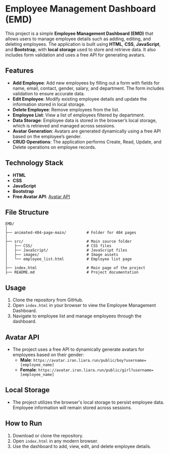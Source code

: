 # Employee Management Dashboard (EMD)

This project is a simple **Employee Management Dashboard (EMD)** that allows users to manage employee details such as adding, editing, and deleting employees. The application is built using **HTML**, **CSS**, **JavaScript**, and **Bootstrap**, with **local storage** used to store and retrieve data. It also includes form validation and uses a free API for generating avatars.

## Features
- **Add Employee**: Add new employees by filling out a form with fields for name, email, contact, gender, salary, and department. The form includes validation to ensure accurate data.
- **Edit Employee**: Modify existing employee details and update the information stored in local storage.
- **Delete Employee**: Remove employees from the list.
- **Employee List**: View a list of employees filtered by department.
- **Data Storage**: Employee data is stored in the browser’s local storage, which is retrieved and managed across sessions.
- **Avatar Generation**: Avatars are generated dynamically using a free API based on the employee’s gender.
- **CRUD Operations**: The application performs Create, Read, Update, and Delete operations on employee records.

## Technology Stack
- **HTML**
- **CSS**
- **JavaScript**
- **Bootstrap**
- **Free Avatar API**: [Avatar API](https://avatar.iran.liara.run/)

## File Structure
```
EMD/
│
├── animated-404-page-main/         # Folder for 404 pages
│
├── src/                            # Main source folder
│   ├── CSS/                        # CSS files
│   ├── JavaScript/                 # JavaScript files
│   ├── images/                     # Image assets
│   └── employee_list.html          # Employee list page
│
├── index.html                      # Main page of the project
├── README.md                       # Project documentation
```

## Usage
1. Clone the repository from GitHub.
2. Open `index.html` in your browser to view the Employee Management Dashboard.
3. Navigate to employee list and manage employees through the dashboard.

## Avatar API
- The project uses a free API to dynamically generate avatars for employees based on their gender:
  - **Male**: `https://avatar.iran.liara.run/public/boy?username=[employee_name]`
  - **Female**: `https://avatar.iran.liara.run/public/girl?username=[employee_name]`

## Local Storage
- The project utilizes the browser's local storage to persist employee data. Employee information will remain stored across sessions.

## How to Run
1. Download or clone the repository.
2. Open `index.html` in any modern browser.
3. Use the dashboard to add, view, edit, and delete employee details.
